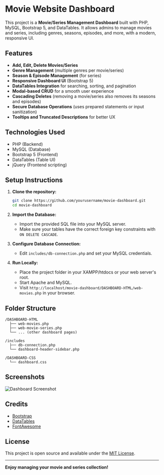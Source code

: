 # Movie Website Dashboard

This project is a **Movie/Series Management Dashboard** built with PHP, MySQL, Bootstrap 5, and DataTables. It allows admins to manage movies and series, including genres, seasons, episodes, and more, with a modern, responsive UI.

## Features

- **Add, Edit, Delete Movies/Series**
- **Genre Management** (multiple genres per movie/series)
- **Season & Episode Management** (for series)
- **Responsive Dashboard UI** (Bootstrap 5)
- **DataTables Integration** for searching, sorting, and pagination
- **Modal-based CRUD** for a smooth user experience
- **Cascading Deletes** (removing a movie/series also removes its seasons and episodes)
- **Secure Database Operations** (uses prepared statements or input sanitization)
- **Tooltips and Truncated Descriptions** for better UX

## Technologies Used

- PHP (Backend)
- MySQL (Database)
- Bootstrap 5 (Frontend)
- DataTables (Table UI)
- jQuery (Frontend scripting)

## Setup Instructions

1. **Clone the repository:**
   ```bash
   git clone https://github.com/yourusername/movie-dashboard.git
   cd movie-dashboard
   ```

2. **Import the Database:**
   - Import the provided SQL file into your MySQL server.
   - Make sure your tables have the correct foreign key constraints with `ON DELETE CASCADE`.

3. **Configure Database Connection:**
   - Edit `includes/db-connection.php` and set your MySQL credentials.

4. **Run Locally:**
   - Place the project folder in your XAMPP/htdocs or your web server's root.
   - Start Apache and MySQL.
   - Visit `http://localhost/movie-dashboard/DASHBOARD-HTML/web-movies.php` in your browser.

## Folder Structure

```
/DASHBOARD-HTML
  ├── web-movies.php
  ├── web-movie-series.php
  └── ... (other dashboard pages)
  
/includes
  ├── db-connection.php
  └── dashboard-header-sidebar.php

/DASHBOARD-CSS
  └── dashboard.css
```

## Screenshots

![Dashboard Screenshot](screenshot.png)

## Credits

- [Bootstrap](https://getbootstrap.com/)
- [DataTables](https://datatables.net/)
- [FontAwesome](https://fontawesome.com/)

## License

This project is open source and available under the [MIT License](LICENSE).

---

**Enjoy managing your movie and series collection!**
